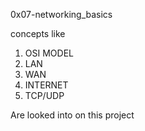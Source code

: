 0x07-networking_basics

concepts like
1. OSI MODEL
1. LAN
1. WAN
1. INTERNET
1. TCP/UDP

Are looked into on this project
